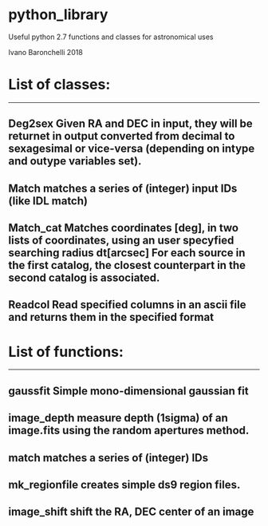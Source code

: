 # python_library

Useful python 2.7 functions and classes for astronomical uses

Ivano Baronchelli 2018


# List of classes:
-------------------------------------------------------------------
 Deg2sex    Given RA and DEC in input, they will be returnet in
            output converted from 
            decimal to sexagesimal or vice-versa (depending on
            intype and outype variables set).
-------------------------------------------------------------------
 Match      matches a series of (integer) input IDs (like IDL match)
-------------------------------------------------------------------
 Match_cat  Matches coordinates [deg], in two lists of coordinates,
            using an user specyfied searching radius dt[arcsec]
            For each source in the first catalog, the closest
            counterpart in the second catalog is associated.
-------------------------------------------------------------------
 Readcol  Read specified columns in an ascii file
          and returns them in the specified format
-------------------------------------------------------------------


#  List of functions:
-------------------------------------------------------------------
 gaussfit        Simple mono-dimensional gaussian fit
-------------------------------------------------------------------
 image_depth     measure depth (1sigma) of an image.fits
                 using the random apertures method. 
-------------------------------------------------------------------
 match           matches a series of (integer) IDs
-------------------------------------------------------------------
 mk_regionfile   creates simple ds9 region files. 
-------------------------------------------------------------------
 image_shift     shift the RA, DEC center of an image
-------------------------------------------------------------------
